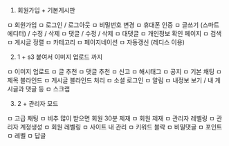 1) 회원가입 + 기본게시판

ㅁ 회원가입
ㅁ 로그인 / 로그아웃
ㅁ 비밀번호 변경
ㅁ 휴대폰 인증
ㅁ 글쓰기 (스마트 에디터) / 수정 / 삭제
ㅁ 댓글 / 수정 / 삭제
ㅁ 대댓글
ㅁ 개인정보 확인 페이지
ㅁ 검색
ㅁ 게시글 정렬
ㅁ 카테고리
ㅁ 페이지네이션
ㅁ 자동갱신 (레디스 이용)


2) 1 + s3 붙여서 이미지 업로드 까지

ㅁ 이미지 업로드
ㅁ 글 추천
ㅁ 댓글 추천
ㅁ 신고
ㅁ 해시태그
ㅁ 공지
ㅁ 기본 채팅
ㅁ 제목 블라인드
ㅁ 게시글 블라인드 처리
ㅁ 소셜 로그인
ㅁ 알림
ㅁ 내정보 보기 / 내 게시글과 댓글 등
ㅁ 스크랩


3) 2 + 관리자 모드

ㅁ 고급 채팅
ㅁ 비추 많이 받으면 회원 30분 제재
ㅁ 회원 제재
ㅁ 관리자 레벨링
ㅁ 관리자 계정생성
ㅁ 회원 레벨링
ㅁ 사이트 내 관리
ㅁ 키워드 블락
ㅁ 비밀댓글
ㅁ 포인트
ㅁ 레벨
ㅁ 답글